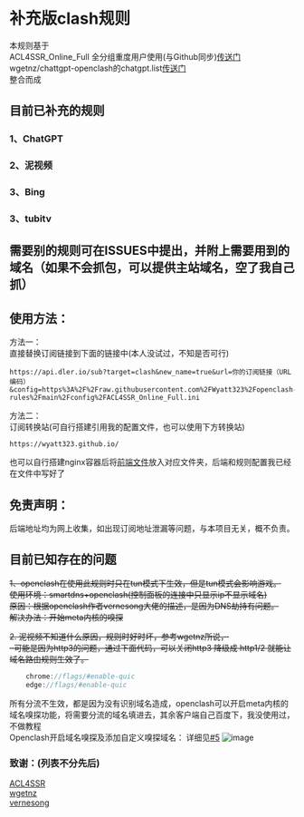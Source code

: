 # 补充版clash规则
本规则基于  
ACL4SSR_Online_Full 全分组重度用户使用(与Github同步)[传送门](https://github.com/ACL4SSR/ACL4SSR/blob/master/Clash/config/ACL4SSR_Online_Full.ini)  
wgetnz/chattgpt-openclash的chatgpt.list[传送门](https://github.com/wgetnz/chatgpt-openclash/blob/main/chatgpt.list)  
整合而成  

## 目前已补充的规则  
### 1、ChatGPT  
### 2、泥视频
### 3、Bing
### 3、tubitv
## 需要别的规则可在ISSUES中提出，并附上需要用到的域名（如果不会抓包，可以提供主站域名，空了我自己抓）

## 使用方法：  
方法一：  
直接替换订阅链接到下面的链接中(本人没试过，不知是否可行)  
```shell
https://api.dler.io/sub?target=clash&new_name=true&url=你的订阅链接（URL编码）&config=https%3A%2F%2Fraw.githubusercontent.com%2FWyatt323%2Fopenclash-rules%2Fmain%2Fconfig%2FACL4SSR_Online_Full.ini
```  
方法二：  
订阅转换站(可自行搭建引用我的配置文件，也可以使用下方转换站)  
```shell
https://wyatt323.github.io/  
```  
也可以自行搭建nginx容器后将[前端文件](https://github.com/Wyatt323/sub-demo)放入对应文件夹，后端和规则配置我已经在文件中写好了
## 免责声明：
后端地址均为网上收集，如出现订阅地址泄漏等问题，与本项目无关，概不负责。  

## 目前已知存在的问题
~~1、openclash在使用此规则时只在tun模式下生效，但是tun模式会影响游戏。~~  
~~使用环境：smartdns+openclash(控制面板的连接中只显示ip不显示域名)~~  
~~原因：根据openclash作者vernesong大佬的描述，是因为DNS劫持有问题。~~  
~~解决办法：开始meta内核的嗅探~~   

~~2. 泥视频不知道什么原因，规则时好时坏，参考wgetnz所说，··  
··可能是因为http3的问题，通过下面代码，可以关闭http3 降级成 http1/2 就能让域名路由规则生效了。~~  

```csharp
    chrome://flags/#enable-quic  
    edge://flags/#enable-quic
```
  
所有分流不生效，都是因为没有识别域名造成，openclash可以开启meta内核的域名嗅探功能，将需要分流的域名填进去，其余客户端自己百度下，我没使用过，不做教程  
Openclash开启域名嗅探及添加自定义嗅探域名：  详细见[#5](https://github.com/Wyatt323/openclash-rules/issues/5)
![image](https://user-images.githubusercontent.com/71224625/227169237-e778f96b-6c87-42fe-b3da-2113eb7e2b0a.png)

  
### 致谢：(列表不分先后)  
[ACL4SSR](https://github.com/ACL4SSR)  
[wgetnz](https://github.com/wgetnz)  
[vernesong](https://github.com/vernesong)  
